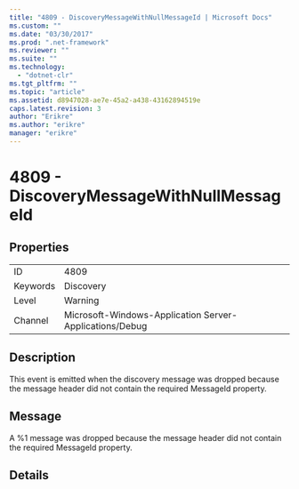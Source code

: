 ```yaml
---
title: "4809 - DiscoveryMessageWithNullMessageId | Microsoft Docs"
ms.custom: ""
ms.date: "03/30/2017"
ms.prod: ".net-framework"
ms.reviewer: ""
ms.suite: ""
ms.technology: 
  - "dotnet-clr"
ms.tgt_pltfrm: ""
ms.topic: "article"
ms.assetid: d8947028-ae7e-45a2-a438-43162894519e
caps.latest.revision: 3
author: "Erikre"
ms.author: "erikre"
manager: "erikre"
---
```

# 4809 - DiscoveryMessageWithNullMessageId
## Properties  
  
|||  
|-|-|  
|ID|4809|  
|Keywords|Discovery|  
|Level|Warning|  
|Channel|Microsoft-Windows-Application Server-Applications/Debug|  
  
## Description  
 This event is emitted when the discovery message was dropped because the message header did not contain the required MessageId property.  
  
## Message  
 A %1 message was dropped because the message header did not contain the required MessageId property.  
  
## Details